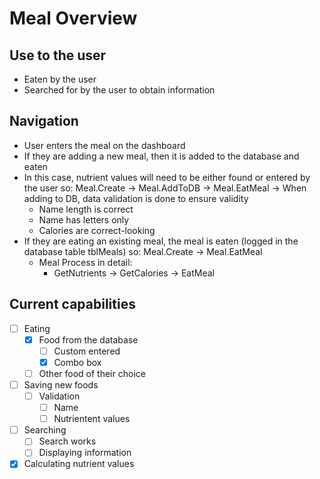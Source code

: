 # Meal Overview

## Use to the user

- Eaten by the user
- Searched for by the user to obtain information

## Navigation

- User enters the meal on the dashboard
- If they are adding a new meal, then it is added to the database and eaten
- In this case, nutrient values will need to be either found or entered by the user
  so: Meal.Create -> Meal.AddToDB -> Meal.EatMeal
  -> When adding to DB, data validation is done to ensure validity
  - Name length is correct
  - Name has letters only
  - Calories are correct-looking
- If they are eating an existing meal, the meal is eaten
  (logged in the database table tblMeals)
  so: Meal.Create -> Meal.EatMeal
  - Meal Process in detail:
    - GetNutrients -> GetCalories -> EatMeal

## Current capabilities

- [ ] Eating
  - [x] Food from the database
    - [ ] Custom entered
    - [x] Combo box
  - [ ] Other food of their choice
- [ ] Saving new foods
  - [ ] Validation
    - [ ] Name
    - [ ] Nutrientent values
- [ ] Searching
  - [ ] Search works
  - [ ] Displaying information
- [x] Calculating nutrient values
